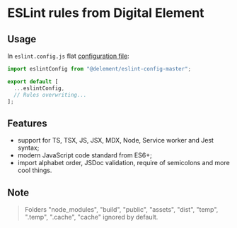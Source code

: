 # ESLint rules from Digital Element

## Usage

In `eslint.config.js` flat [configuration file](https://eslint.org/docs/latest/use/configure/configuration-files-new#configuration-file):

```js
import eslintConfig from "@delement/eslint-config-master";

export default [
  ...eslintConfig,
  // Rules overwriting...
];

```

## Features

- support for TS, TSX, JS, JSX, MDX, Node, Service worker and Jest syntax;
- modern JavaScript code standard from ES6+;
- import alphabet order, JSDoc validation, require of semicolons and more cool things.

## Note

> Folders "node_modules", "build", "public", "assets", "dist", "temp", ".temp", ".cache", "cache" ignored by default.
